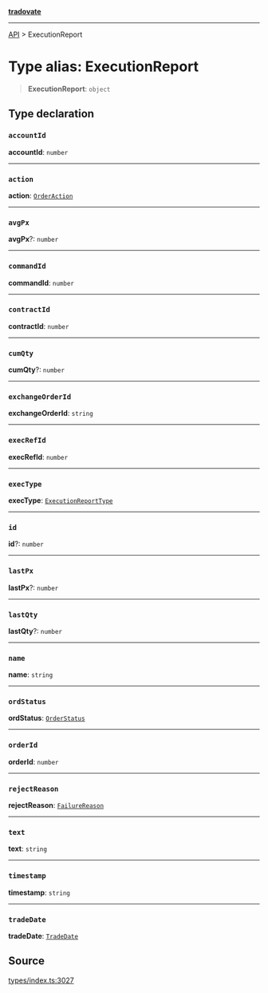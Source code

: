 [**tradovate**](../README.md)

***

[API](../API.md) > ExecutionReport

# Type alias: ExecutionReport

> **ExecutionReport**: `object`

## Type declaration

### `accountId`

**accountId**: `number`

***

### `action`

**action**: [`OrderAction`](../enumerations/enumeration.OrderAction.md)

***

### `avgPx`

**avgPx**?: `number`

***

### `commandId`

**commandId**: `number`

***

### `contractId`

**contractId**: `number`

***

### `cumQty`

**cumQty**?: `number`

***

### `exchangeOrderId`

**exchangeOrderId**: `string`

***

### `execRefId`

**execRefId**: `number`

***

### `execType`

**execType**: [`ExecutionReportType`](../enumerations/enumeration.ExecutionReportType.md)

***

### `id`

**id**?: `number`

***

### `lastPx`

**lastPx**?: `number`

***

### `lastQty`

**lastQty**?: `number`

***

### `name`

**name**: `string`

***

### `ordStatus`

**ordStatus**: [`OrderStatus`](../enumerations/enumeration.OrderStatus.md)

***

### `orderId`

**orderId**: `number`

***

### `rejectReason`

**rejectReason**: [`FailureReason`](../enumerations/enumeration.FailureReason.md)

***

### `text`

**text**: `string`

***

### `timestamp`

**timestamp**: `string`

***

### `tradeDate`

**tradeDate**: [`TradeDate`](type-alias.TradeDate.md)

## Source

[types/index.ts:3027](https://github.com/cgilly2fast/tradovate-typescript/blob/b1caea5/src/types/index.ts#L3027)
